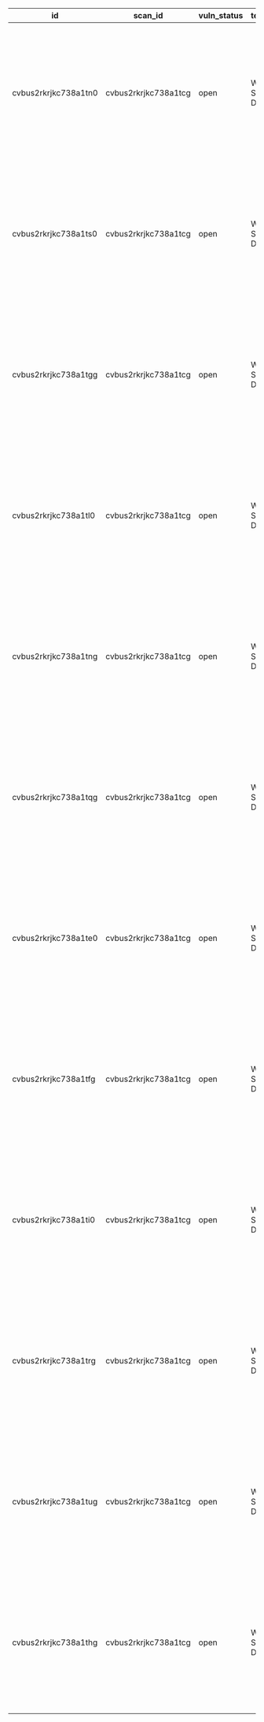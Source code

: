 id                   | scan_id              | vuln_status | template_name                | template_encoded | template_url | vuln_hash                        | matcher_name | matcher_status | created_at                           | updated_at                           | severity | host                            | matched_at                          | template_id        | tags | extracted_results                          | description                                                                                                                                                                                                                                                               | is_regression
-------------------- | -------------------- | ----------- | ---------------------------- | ---------------- | ------------ | -------------------------------- | ------------ | -------------- | ------------------------------------ | ------------------------------------ | -------- | ------------------------------- | ----------------------------------- | ------------------ | ---- | ------------------------------------------ | ------------------------------------------------------------------------------------------------------------------------------------------------------------------------------------------------------------------------------------------------------------------------- | -------------
cvbus2rkrjkc738a1tn0 | cvbus2rkrjkc738a1tcg | open        | Weak Cipher Suites Detection |                  |              | 735cef388eb654de16388dfc19a7d9e1 | tls-1.1      | true           | 2025-03-17 09:40:53.936769 +0000 UTC | 2025-03-17 09:40:53.936769 +0000 UTC | low      | gateway-endpoint.biofarma.co.id | gateway-endpoint.biofarma.co.id:443 | weak-cipher-suites |      | [tls11 TLS_ECDHE_RSA_WITH_AES_128_CBC_SHA] | A weak cipher is defined as an encryption/decryption algorithm that uses a key of insufficient length. Using an insufficient length for a key in an encryption/decryption algorithm opens up the possibility (or probability) that the encryption scheme could be broken. | false        
cvbus2rkrjkc738a1ts0 | cvbus2rkrjkc738a1tcg | open        | Weak Cipher Suites Detection |                  |              | e38b4713d327153571d4bd5ce45633a6 | tls-1.1      | true           | 2025-03-17 09:40:53.936769 +0000 UTC | 2025-03-17 09:40:53.936769 +0000 UTC | low      | bop.biofarma.co.id              | bop.biofarma.co.id:443              | weak-cipher-suites |      | [tls11 TLS_ECDHE_RSA_WITH_AES_128_CBC_SHA] | A weak cipher is defined as an encryption/decryption algorithm that uses a key of insufficient length. Using an insufficient length for a key in an encryption/decryption algorithm opens up the possibility (or probability) that the encryption scheme could be broken. | false        
cvbus2rkrjkc738a1tgg | cvbus2rkrjkc738a1tcg | open        | Weak Cipher Suites Detection |                  |              | 19f04952850ac2c9d4239c87b9d213c6 | tls-1.0      | true           | 2025-03-17 09:40:52.886177 +0000 UTC | 2025-03-17 09:40:52.886177 +0000 UTC | low      | psiap.biofarma.co.id            | psiap.biofarma.co.id:443            | weak-cipher-suites |      | [tls10 TLS_ECDHE_RSA_WITH_AES_128_CBC_SHA] | A weak cipher is defined as an encryption/decryption algorithm that uses a key of insufficient length. Using an insufficient length for a key in an encryption/decryption algorithm opens up the possibility (or probability) that the encryption scheme could be broken. | false        
cvbus2rkrjkc738a1tl0 | cvbus2rkrjkc738a1tcg | open        | Weak Cipher Suites Detection |                  |              | 15c104cb18e457f8dd473d6f2684b836 | tls-1.0      | true           | 2025-03-17 09:40:52.886177 +0000 UTC | 2025-03-17 09:40:52.886177 +0000 UTC | low      | doc-bind-mobile.biofarma.co.id  | doc-bind-mobile.biofarma.co.id:443  | weak-cipher-suites |      | [tls10 TLS_ECDHE_RSA_WITH_AES_128_CBC_SHA] | A weak cipher is defined as an encryption/decryption algorithm that uses a key of insufficient length. Using an insufficient length for a key in an encryption/decryption algorithm opens up the possibility (or probability) that the encryption scheme could be broken. | false        
cvbus2rkrjkc738a1tng | cvbus2rkrjkc738a1tcg | open        | Weak Cipher Suites Detection |                  |              | 17dd0e670a2746629157a29d7617e065 | tls-1.1      | true           | 2025-03-17 09:40:52.886177 +0000 UTC | 2025-03-17 09:40:52.886177 +0000 UTC | low      | mobile-mess-dev.biofarma.co.id  | mobile-mess-dev.biofarma.co.id:443  | weak-cipher-suites |      | [tls11 TLS_ECDHE_RSA_WITH_AES_128_CBC_SHA] | A weak cipher is defined as an encryption/decryption algorithm that uses a key of insufficient length. Using an insufficient length for a key in an encryption/decryption algorithm opens up the possibility (or probability) that the encryption scheme could be broken. | false        
cvbus2rkrjkc738a1tqg | cvbus2rkrjkc738a1tcg | open        | Weak Cipher Suites Detection |                  |              | 9339d530473e25e17f9eb9e69a23d1cf | tls-1.1      | true           | 2025-03-17 09:40:52.886177 +0000 UTC | 2025-03-17 09:40:52.886177 +0000 UTC | low      | psiap.biofarma.co.id            | psiap.biofarma.co.id:443            | weak-cipher-suites |      | [tls11 TLS_ECDHE_RSA_WITH_AES_128_CBC_SHA] | A weak cipher is defined as an encryption/decryption algorithm that uses a key of insufficient length. Using an insufficient length for a key in an encryption/decryption algorithm opens up the possibility (or probability) that the encryption scheme could be broken. | false        
cvbus2rkrjkc738a1te0 | cvbus2rkrjkc738a1tcg | open        | Weak Cipher Suites Detection |                  |              | 1b70cd5730767bfbf712f88f54e764a0 | tls-1.0      | true           | 2025-03-17 09:40:45.312542 +0000 UTC | 2025-03-17 09:40:45.312542 +0000 UTC | low      | gateway-endpoint.biofarma.co.id | gateway-endpoint.biofarma.co.id:443 | weak-cipher-suites |      | [tls10 TLS_ECDHE_RSA_WITH_AES_128_CBC_SHA] | A weak cipher is defined as an encryption/decryption algorithm that uses a key of insufficient length. Using an insufficient length for a key in an encryption/decryption algorithm opens up the possibility (or probability) that the encryption scheme could be broken. | false        
cvbus2rkrjkc738a1tfg | cvbus2rkrjkc738a1tcg | open        | Weak Cipher Suites Detection |                  |              | 4de9952a218ea46a7132296654715465 | tls-1.0      | true           | 2025-03-17 09:40:45.312542 +0000 UTC | 2025-03-17 09:40:45.312542 +0000 UTC | low      | mobile-mess-dev.biofarma.co.id  | mobile-mess-dev.biofarma.co.id:443  | weak-cipher-suites |      | [tls10 TLS_ECDHE_RSA_WITH_AES_128_CBC_SHA] | A weak cipher is defined as an encryption/decryption algorithm that uses a key of insufficient length. Using an insufficient length for a key in an encryption/decryption algorithm opens up the possibility (or probability) that the encryption scheme could be broken. | false        
cvbus2rkrjkc738a1ti0 | cvbus2rkrjkc738a1tcg | open        | Weak Cipher Suites Detection |                  |              | 92e295a7e03b268b460898fe6f6771c4 | tls-1.0      | true           | 2025-03-17 09:40:45.312542 +0000 UTC | 2025-03-17 09:40:45.312542 +0000 UTC | low      | workspace.biofarma.co.id        | workspace.biofarma.co.id:443        | weak-cipher-suites |      | [tls10 TLS_ECDHE_RSA_WITH_AES_128_CBC_SHA] | A weak cipher is defined as an encryption/decryption algorithm that uses a key of insufficient length. Using an insufficient length for a key in an encryption/decryption algorithm opens up the possibility (or probability) that the encryption scheme could be broken. | false        
cvbus2rkrjkc738a1trg | cvbus2rkrjkc738a1tcg | open        | Weak Cipher Suites Detection |                  |              | 67af90aa185be9f92e77967d32b9cb8e | tls-1.1      | true           | 2025-03-17 09:40:32.408736 +0000 UTC | 2025-03-17 09:40:32.408736 +0000 UTC | low      | workspace.biofarma.co.id        | workspace.biofarma.co.id:443        | weak-cipher-suites |      | [tls11 TLS_ECDHE_RSA_WITH_AES_128_CBC_SHA] | A weak cipher is defined as an encryption/decryption algorithm that uses a key of insufficient length. Using an insufficient length for a key in an encryption/decryption algorithm opens up the possibility (or probability) that the encryption scheme could be broken. | false        
cvbus2rkrjkc738a1tug | cvbus2rkrjkc738a1tcg | open        | Weak Cipher Suites Detection |                  |              | 83d1dfee18d83129e72ff2694896181d | tls-1.1      | true           | 2025-03-17 09:40:32.408736 +0000 UTC | 2025-03-17 09:40:32.408736 +0000 UTC | low      | doc-bind-mobile.biofarma.co.id  | doc-bind-mobile.biofarma.co.id:443  | weak-cipher-suites |      | [tls11 TLS_ECDHE_RSA_WITH_AES_128_CBC_SHA] | A weak cipher is defined as an encryption/decryption algorithm that uses a key of insufficient length. Using an insufficient length for a key in an encryption/decryption algorithm opens up the possibility (or probability) that the encryption scheme could be broken. | false        
cvbus2rkrjkc738a1thg | cvbus2rkrjkc738a1tcg | open        | Weak Cipher Suites Detection |                  |              | 5e36acc5468a4c2f766db54b369370db | tls-1.0      | true           | 2025-03-17 09:40:32.408736 +0000 UTC | 2025-03-17 09:40:32.408736 +0000 UTC | low      | bop.biofarma.co.id              | bop.biofarma.co.id:443              | weak-cipher-suites |      | [tls10 TLS_ECDHE_RSA_WITH_AES_128_CBC_SHA] | A weak cipher is defined as an encryption/decryption algorithm that uses a key of insufficient length. Using an insufficient length for a key in an encryption/decryption algorithm opens up the possibility (or probability) that the encryption scheme could be broken. | false        